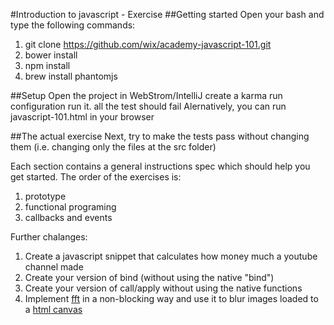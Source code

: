 #Introduction to javascript - Exercise 
##Getting started
Open your bash and type the following commands:

1. git clone https://github.com/wix/academy-javascript-101.git
2. bower install
3. npm install
4. brew install phantomjs

##Setup
Open the project in WebStrom/IntelliJ create a karma run configuration
run it. all the test should fail
Alernatively, you can run javascript-101.html in your browser

##The actual exercise
Next, try to make the tests pass without changing them (i.e. changing only the files at the src folder)

Each section contains a general instructions spec which should help you get started.
The order of the exercises is:

1. prototype
2. functional programing
3. callbacks and events

Further chalanges:
1. Create a javascript snippet that calculates how money much a youtube channel made
2. Create your version of bind (without using the native "bind")
3. Create your version of call/apply without using the native functions
4. Implement [fft](http://en.wikipedia.org/wiki/Fast_Fourier_transform) in a non-blocking way and use it to blur images loaded to a [html canvas](http://www.w3schools.com/html/html5_canvas.asp)



